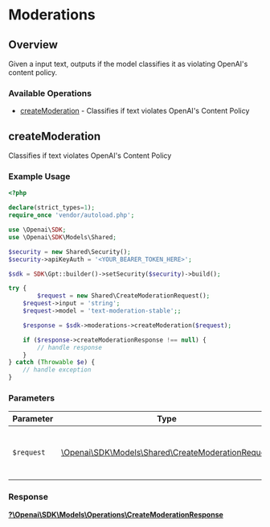 # Moderations


## Overview

Given a input text, outputs if the model classifies it as violating OpenAI's content policy.

### Available Operations

* [createModeration](#createmoderation) - Classifies if text violates OpenAI's Content Policy

## createModeration

Classifies if text violates OpenAI's Content Policy

### Example Usage

```php
<?php

declare(strict_types=1);
require_once 'vendor/autoload.php';

use \Openai\SDK;
use \Openai\SDK\Models\Shared;

$security = new Shared\Security();
$security->apiKeyAuth = '<YOUR_BEARER_TOKEN_HERE>';

$sdk = SDK\Gpt::builder()->setSecurity($security)->build();

try {
        $request = new Shared\CreateModerationRequest();
    $request->input = 'string';
    $request->model = 'text-moderation-stable';;

    $response = $sdk->moderations->createModeration($request);

    if ($response->createModerationResponse !== null) {
        // handle response
    }
} catch (Throwable $e) {
    // handle exception
}
```

### Parameters

| Parameter                                                                                           | Type                                                                                                | Required                                                                                            | Description                                                                                         |
| --------------------------------------------------------------------------------------------------- | --------------------------------------------------------------------------------------------------- | --------------------------------------------------------------------------------------------------- | --------------------------------------------------------------------------------------------------- |
| `$request`                                                                                          | [\Openai\SDK\Models\Shared\CreateModerationRequest](../../Models/Shared/CreateModerationRequest.md) | :heavy_check_mark:                                                                                  | The request object to use for the request.                                                          |


### Response

**[?\Openai\SDK\Models\Operations\CreateModerationResponse](../../Models/Operations/CreateModerationResponse.md)**

